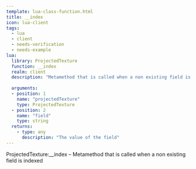 ```yaml
---
template: lua-class-function.html
title: __index
icon: lua-client
tags:
  - lua
  - client
  - needs-verification
  - needs-example
lua:
  library: ProjectedTexture
  function: __index
  realm: client
  description: "Metamethod that is called when a non existing field is indexed"
  
  arguments:
  - position: 1
    name: "projectedTexture"
    type: ProjectedTexture
  - position: 2
    name: "field"
    type: string
  returns:
    - type: any
      description: "The value of the field"
---
```


<div class="lua__search__keywords">
ProjectedTexture:__index &#x2013; Metamethod that is called when a non existing field is indexed
</div>
